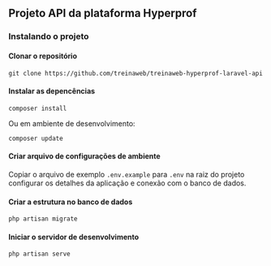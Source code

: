 ## Projeto API da plataforma Hyperprof


### Instalando o projeto

#### Clonar o repositório

```
git clone https://github.com/treinaweb/treinaweb-hyperprof-laravel-api
```

#### Instalar as depencências

```
composer install
```

Ou em ambiente de desenvolvimento:

```
composer update
```

#### Criar arquivo de configurações de ambiente

Copiar o arquivo de exemplo `.env.example` para `.env` na raiz do projeto
configurar os detalhes da aplicação e conexão com o banco de dados.

#### Criar a estrutura no banco de dados

```
php artisan migrate
```

#### Iniciar o servidor de desenvolvimento

```
php artisan serve
```
